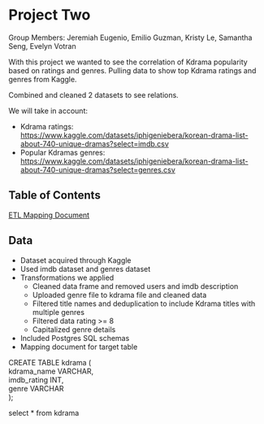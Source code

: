# Project Two

Group Members:  Jeremiah Eugenio, Emilio Guzman, Kristy Le, Samantha Seng, Evelyn Votran


With this project we wanted to see the correlation of Kdrama popularity based on ratings and genres.
Pulling data to show top Kdrama ratings and genres from Kaggle.

Combined and cleaned 2 datasets to see relations.

We will take in account:
- Kdrama ratings: https://www.kaggle.com/datasets/iphigeniebera/korean-drama-list-about-740-unique-dramas?select=imdb.csv
- Popular Kdramas genres: https://www.kaggle.com/datasets/iphigeniebera/korean-drama-list-about-740-unique-dramas?select=genres.csv


## Table of Contents
[ETL Mapping Document](https://docs.google.com/spreadsheets/d/1dBTmUnmcMzCcIxrLGsUZXh9b_g1hfsFrgedWhSxD9T0/edit#gid=0)


## Data
- Dataset acquired through Kaggle 
- Used imdb dataset and genres dataset
- Transformations we applied
  - Cleaned data frame and removed users and imdb description
  - Uploaded genre file to kdrama file and cleaned data
  - Filtered title names and deduplication to include Kdrama titles with multiple genres
  - Filtered data rating >= 8 
  - Capitalized genre details
- Included Postgres SQL schemas 
- Mapping document for target table

CREATE TABLE kdrama (<br/>
  kdrama_name VARCHAR,<br/>
  imdb_rating INT,<br/>
  genre VARCHAR<br/>
);<br/>

select * from kdrama
